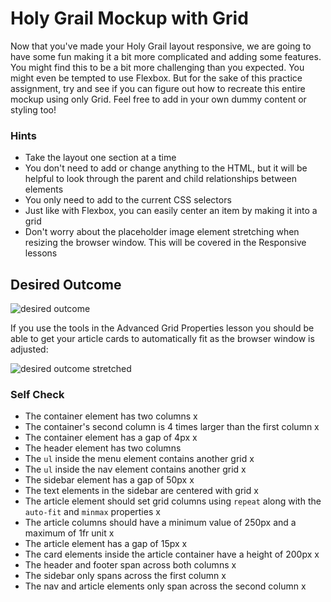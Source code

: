 # Holy Grail Mockup with Grid

Now that you've made your Holy Grail layout responsive, we are going to have some fun making it a bit more complicated and adding some features. You might find this to be a bit more challenging than you expected. You might even be tempted to use Flexbox. But for the sake of this practice assignment, try and see if you can figure out how to recreate this entire mockup using only Grid. Feel free to add in your own dummy content or styling too!

### Hints
- Take the layout one section at a time
- You don't need to add or change anything to the HTML, but it will be helpful to look through the parent and child relationships between elements
- You only need to add to the current CSS selectors
- Just like with Flexbox, you can easily center an item by making it into a grid
- Don't worry about the placeholder image element stretching when resizing the browser window. This will be covered in the Responsive lessons

## Desired Outcome

![desired outcome](./desired-outcome.png)

If you use the tools in the Advanced Grid Properties lesson you should be able to get your article cards to automatically fit as the browser window is adjusted:

![desired outcome stretched](./desired-outcome-stretched.png)

### Self Check
- The container element has two columns x
- The container's second column is 4 times larger than the first column x
- The container element has a gap of 4px x
- The header element has two columns 
- The `ul` inside the menu element contains another grid x
- The `ul` inside the nav element contains another grid x
- The sidebar element has a gap of 50px x
- The text elements in the sidebar are centered with grid x
- The article element should set grid columns using `repeat` along with the `auto-fit` and `minmax` properties x
- The article columns should have a minimum value of 250px and a maximum of 1fr unit x
- The article element has a gap of 15px x
- The card elements inside the article container have a height of 200px x
- The header and footer span across both columns x
- The sidebar only spans across the first column x
- The nav and article elements only span across the second column x
